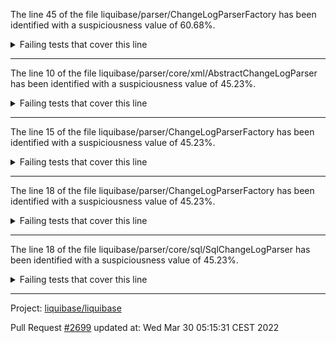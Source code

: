The line 45 of the file liquibase/parser/ChangeLogParserFactory has been identified with a suspiciousness value of 60.68%.

<details>
     <summary>Failing tests that cover this line</summary>

- `liquibase.changelog.ChangeLogParserFactoryTest#register`
- `liquibase.parser.ChangeLogParserFactoryTest#unregister_instance`
- `liquibase.parser.ChangeLogParserFactoryTest#builtInGeneratorsAreFound`
- `liquibase.changelog.ChangeLogParserFactoryTest#unregisterAllParsers_ShouldRemoveAllParsers`
- `liquibase.changelog.ChangeLogParserFactoryTest#getParser_byExtension`
- `liquibase.changelog.ChangeLogParserFactoryTest#builtInGeneratorsAreFound`
- `liquibase.parser.ChangeLogParserFactoryTest#register`
- `liquibase.changelog.ChangeLogParserFactoryTest#unregister_instance`
- `liquibase.changelog.ChangeLogParserFactoryTest#getParser_byFile`
</details>

***

The line 10 of the file liquibase/parser/core/xml/AbstractChangeLogParser has been identified with a suspiciousness value of 45.23%.

<details>
     <summary>Failing tests that cover this line</summary>

- `liquibase.changelog.ChangeLogParserFactoryTest#register`
- `liquibase.parser.ChangeLogParserFactoryTest#unregister_instance`
- `liquibase.parser.ChangeLogParserFactoryTest#builtInGeneratorsAreFound`
- `liquibase.changelog.ChangeLogParserFactoryTest#unregisterAllParsers_ShouldRemoveAllParsers`
- `liquibase.changelog.ChangeLogParserFactoryTest#getParser_byExtension`
- `liquibase.changelog.ChangeLogParserFactoryTest#builtInGeneratorsAreFound`
- `liquibase.parser.ChangeLogParserFactoryTest#register`
- `liquibase.changelog.ChangeLogParserFactoryTest#unregister_instance`
- `liquibase.changelog.ChangeLogParserFactoryTest#getParser_byFile`
</details>

***

The line 15 of the file liquibase/parser/ChangeLogParserFactory has been identified with a suspiciousness value of 45.23%.

<details>
     <summary>Failing tests that cover this line</summary>

- `liquibase.changelog.ChangeLogParserFactoryTest#register`
- `liquibase.parser.ChangeLogParserFactoryTest#unregister_instance`
- `liquibase.parser.ChangeLogParserFactoryTest#builtInGeneratorsAreFound`
- `liquibase.changelog.ChangeLogParserFactoryTest#unregisterAllParsers_ShouldRemoveAllParsers`
- `liquibase.changelog.ChangeLogParserFactoryTest#getParser_byExtension`
- `liquibase.changelog.ChangeLogParserFactoryTest#builtInGeneratorsAreFound`
- `liquibase.parser.ChangeLogParserFactoryTest#register`
- `liquibase.changelog.ChangeLogParserFactoryTest#unregister_instance`
- `liquibase.changelog.ChangeLogParserFactoryTest#getParser_byFile`
</details>

***

The line 18 of the file liquibase/parser/ChangeLogParserFactory has been identified with a suspiciousness value of 45.23%.

<details>
     <summary>Failing tests that cover this line</summary>

- `liquibase.changelog.ChangeLogParserFactoryTest#register`
- `liquibase.parser.ChangeLogParserFactoryTest#unregister_instance`
- `liquibase.parser.ChangeLogParserFactoryTest#builtInGeneratorsAreFound`
- `liquibase.changelog.ChangeLogParserFactoryTest#unregisterAllParsers_ShouldRemoveAllParsers`
- `liquibase.changelog.ChangeLogParserFactoryTest#getParser_byExtension`
- `liquibase.changelog.ChangeLogParserFactoryTest#builtInGeneratorsAreFound`
- `liquibase.parser.ChangeLogParserFactoryTest#register`
- `liquibase.changelog.ChangeLogParserFactoryTest#unregister_instance`
- `liquibase.changelog.ChangeLogParserFactoryTest#getParser_byFile`
</details>

***

The line 18 of the file liquibase/parser/core/sql/SqlChangeLogParser has been identified with a suspiciousness value of 45.23%.

<details>
     <summary>Failing tests that cover this line</summary>

- `liquibase.changelog.ChangeLogParserFactoryTest#register`
- `liquibase.parser.ChangeLogParserFactoryTest#unregister_instance`
- `liquibase.parser.ChangeLogParserFactoryTest#builtInGeneratorsAreFound`
- `liquibase.changelog.ChangeLogParserFactoryTest#unregisterAllParsers_ShouldRemoveAllParsers`
- `liquibase.changelog.ChangeLogParserFactoryTest#getParser_byExtension`
- `liquibase.changelog.ChangeLogParserFactoryTest#builtInGeneratorsAreFound`
- `liquibase.parser.ChangeLogParserFactoryTest#register`
- `liquibase.changelog.ChangeLogParserFactoryTest#unregister_instance`
- `liquibase.changelog.ChangeLogParserFactoryTest#getParser_byFile`
</details>

***

Project: [liquibase/liquibase](https://github.com/liquibase/liquibase)

Pull Request [#2699](https://github.com/liquibase/liquibase/pull/2699) updated at: Wed Mar 30 05:15:31 CEST 2022